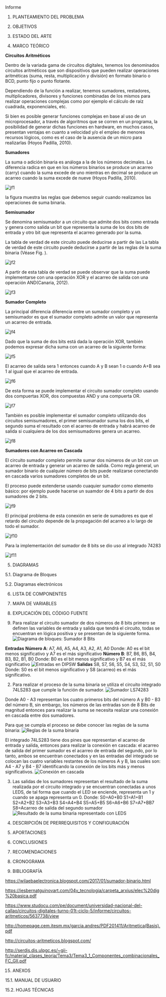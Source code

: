 Informe

1. PLANTEAMIENTO DEL PROBLEMA

2. OBJETIVOS

3. ESTADO DEL ARTE

4. MARCO TEÓRICO

**Circuitos Aritméticos**

Dentro de la variada gama de circuitos digitales, tenemos los denominados circuitos aritméticos que son dispositivos que pueden realizar operaciones aritméticas (suma, 
resta, multiplicación y división) en formato binario o BCD, punto fijo o punto flotante. 

Dependiendo de la función a realizar, tenemos sumadores, restadores, multiplicadores, divisores y funciones combinadas de los mismos para realizar operaciones complejas como por 
ejemplo el cálculo de raíz cuadrada, exponenciales, etc.

Si bien es posible generar funciones complejas en base al uso de un microprocesador, a través de algoritmos que se corren en un programa, la posibilidad de generar dichas 
funciones en hardware, en muchos casos, presentan ventajas en cuanto a velocidad y/o el empleo de menores recursos lógicos, como es el caso de la ausencia de un micro para realizarlas (Hoyos Padilla, 2010).

**Sumadores**

La suma o adición binaria es análoga a la de los números decimales. La diferencia radica en que en los números binarios se produce un acarreo (carry) cuando la suma excede de uno mientras en decimal se produce un acarreo cuando la suma excede de nueve (Hoyos Padilla, 2010).

![jf1](https://github.com/JorgeGallegos99/Trabajo-de-investigacion-2/blob/master/Img/jf1.jpg)

la figura muestra las reglas que debemos seguir cuando realizamos las operaciones de suma binaria.

**Semisumador**

Se denomina semisumador a un circuito que admite dos bits como entrada y genera  como salida  un bit que representa la suma de los dos bits de entrada y otro bit que representa 
el acarreo generado por la suma.

La tabla de verdad de este circuito puede deducirse a partir de las La tabla de verdad de este circuito puede deducirse a partir de las reglas de la suma binaria (Véase Fig. ).

![jf2](https://github.com/JorgeGallegos99/Trabajo-de-investigacion-2/blob/master/Img/jf2.png)

A partir de esta tabla de verdad se puede observar que la suma puede implementarse con una operación XOR y el acarreo de salida con una operación AND(Canaria, 2012).

![jf3](https://github.com/JorgeGallegos99/Trabajo-de-investigacion-2/blob/master/Img/jf3.png)

**Sumador Completo**

La principal diferencia diferencia entre un sumador completo y un semisumador es que el sumador completo admite un valor que representa un acarreo de entrada.

![jf4](https://github.com/JorgeGallegos99/Trabajo-de-investigacion-2/blob/master/Img/jf4.png)

Dado que la suma de dos bits está dada la operación XOR, también podemos expresar dicha suma  con un acarreo de la siguiente forma:

![jf5](https://github.com/JorgeGallegos99/Trabajo-de-investigacion-2/blob/master/Img/jf5.png)

El acarreo de salida sera 1 entonces cuando A y B sean 1 o cuando A+B sea 1 al igual que el acarreo de entrada.

![jf6](https://github.com/JorgeGallegos99/Trabajo-de-investigacion-2/blob/master/Img/jf6.png)

De esta forma se puede implementar el circuito sumador completo usando dos compuertas XOR, dos compuestas AND y una compuerta OR.

![jf7](https://github.com/JorgeGallegos99/Trabajo-de-investigacion-2/blob/master/Img/jf7.png)

También es posible implementar el sumador completo utilizando dos circuitos semisumadores, el primer semisumador suma los dos bits, el segundo suma el resultado con el acarreo 
de entrada y habrá acarreo de salida si cualquiera  de los dos semisumadores genera un acarreo.

![jf8](https://github.com/JorgeGallegos99/Trabajo-de-investigacion-2/blob/master/Img/jf8.png)

**Sumadores con Acarreo en Cascada**

El circuito sumador completo permite sumar dos números de un bit con un acarreo de entrada y generar un acarreo de salida. Como regla general, un sumador binario de cualquier número de bits puede realizarse conectando en cascada varios sumadores completos de un bit.

El proceso puede extenderse usando cuaquier sumador como elemento básico: por ejemplo puede hacerse un suamdor de 4 bits a partir de dos sumadores de 2 bits.

![jf9](https://github.com/JorgeGallegos99/Trabajo-de-investigacion-2/blob/master/Img/jf9.png)

El principal problema de esta conexión en serie de sumadores es que el retardo del circuito depende de la propagación del acarreo a lo largo de todo el sumador.

![jf10](https://github.com/JorgeGallegos99/Trabajo-de-investigacion-2/blob/master/Img/jf10.png)

Para la implementación del sumador de 8 bits se dio uso al integrado 74283

![jf11](https://github.com/JorgeGallegos99/Trabajo-de-investigacion-2/blob/master/Img/jf11.jpg)


5. DIAGRAMAS

5.1. Diagrama de Bloques

5.2. Diagramas electrónicos 

6. LISTA DE COMPONENTES

7. MAPA DE VARIABLES

8. EXPLICACIÓN DEL CÓDIGO FUENTE

1. Para realizar el circuito sumador de dos números de 8 bits primero se definen las variables de entrada y salida que tendrá el circuito, todas se encuentran en lógica positiva y se presentan de la siguiente forma.
![Diagrama de bloques: Sumador 8 Bits](https://github.com/JorgeGallegos99/Trabajo-de-investigacion-2/blob/master/Img/ENTRADAS.png)

**Entradas**
**Número A**: A7, A6, A5, A4, A3, A2, A1, A0
Donde: A0 es el bit menos significativo y A7 es el más significativo
**Número B**: B7, B6, B5, B4, B3, B2, B1, B0
Donde: B0 es el bit menos significativo y B7 es el más significativo
![Entradas en DIPSW](https://github.com/JorgeGallegos99/Trabajo-de-investigacion-2/blob/master/Img/DIPSENTRADAS.PNG)
**Salidas**
S8, S7, S6, S5, S4, S3, S2, S1, S0
Donde: S0 es el bit menos significativo y S8 (acarreo) es el más significativo.

 2. Para realizar el proceso de la suma binaria se utiliza el circuito integrado 74LS283 que cumple la función de sumador.
![Sumador LS74283](https://github.com/JorgeGallegos99/Trabajo-de-investigacion-2/blob/master/Img/SUM.png)

Donde A0 - A3 representan los cuatro primeros bits del número A y B0 - B3 del número B, sin embargo, los números de las entradas son de 8 Bits de magnitud entonces para realizar la suma se necesita realizar una conexión en cascada entre dos sumadores.

Para que se cumpla el proceso se debe conocer las reglas de la suma binaria:
![Reglas de la suma binaria](https://github.com/JorgeGallegos99/Trabajo-de-investigacion-2/blob/master/Img/REGLASUMA.PNG)

El integrado 74LS283 tiene dos pines que representan el acarreo de entrada y salida, entonces para realizar la conexión en cascada: el acarreo de salida del primer sumador es el acarreo de entrada del segundo, por lo tanto, ambos se encuentran conectados y en las entradas del integrado se colocan las cuatro variables restantes de los números A y B, las cuales son: A4 - A7 y B4 - B7 identificando la conexión de los bits más y menos significativos.
![Conexión en cascada](https://github.com/JorgeGallegos99/Trabajo-de-investigacion-2/blob/master/Img/SUMCASCADA.png)

 3. Las salidas de los sumadores representan el resultado de la suma realizada por el circuito integrado y se encuentran conectadas a unos LEDS, de tal forma que cuando el LED se enciende, representa un 1 y cuando se apaga representa un 0.
Donde:
S0=A0+B0
S1=A1+B1
S2=A2+B2
S3=A3+B3
S4=A4+B4
S5=A5+B5
S6=A6+B6
S7=A7+BB7
S8=Acarreo de salida del segundo sumador
![Resultado de la suma binaria representado con LEDS](https://github.com/JorgeGallegos99/Trabajo-de-investigacion-2/blob/master/Img/SALIDAS.PNG)

9. DESCRIPCIÓN DE PRERREQUISITOS Y CONFIGURACIÓN

10. APORTACIONES

11. CONCLUSIONES

12. RECOMENDACIONES

13. CRONOGRAMA

14. BIBLIOGRAFÍA

https://wilaebaelectronica.blogspot.com/2017/01/sumador-binario.html

https://iesbernatguinovart.com/04v_tecnologia/carpeta_arxius/elec%20dig%20basica.pdf

https://www.studocu.com/pe/document/universidad-nacional-del-callao/circuitos-digitales-turno-01t-ciclo-5/informe/circuitos-aritmeticos/5637738/view

http://homepage.cem.itesm.mx/garcia.andres/PDF201411/Aritmetica(Basis).pdf

http://circuitos-aritmeticos.blogspot.com/

http://serdis.dis.ulpgc.es/~gii-fc/material_clases_teoria/Tema3/Tema3_1_Componentes_combinacionales_FC_GII.pdf

15. ANEXOS

15.1.  MANUAL DE USUARIO

15.2.  HOJAS TÉCNICAS



